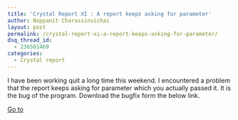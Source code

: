 ```yaml
---
title: 'Crystal Report XI : A report keeps asking for parameter'
author: Noppanit Charassinvichai
layout: post
permalink: /crystal-report-xi-a-report-keeps-asking-for-parameter/
dsq_thread_id:
  - 236501469
categories:
  - Crystal report
---
```

I have been working quit a long time this weekend. I encountered a problem that the report keeps asking for parameter which you actually passed it. It is the bug of the program. Download the bugfix form the below link.

<a href="http://technicalsupport.businessobjects.com/KanisaSupportSite/search.do;jsessionid=7172CE3D3411803E168E664CFF550C38?cmd=displayKC&docType=kc&externalId=c2018840&sliceId=&dialogID=360384&stateId=1%200%20356275" target="_blank">Go to</a>
